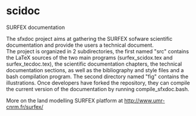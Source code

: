 # scidoc
SURFEX documentation

The sfxdoc project aims at gathering the SURFEX sofware scientific documentation and provide the users a technical document.\
The project is organized in 2 subdirectories, the first named "src" contains the LaTeX sources of the two main programs (surfex_scidox.tex and surfex_tecdoc.tex), the scientific documentation chapters, the technical documentation sections, as well as the bibliography and style files and a bash compilation program. The second directory named "fig" contains the illustrations. Once developers have forked the repository, they can compile the current version of the documentation by running compile_sfxdoc.bash.

More on the land modelling SURFEX platform at http://www.umr-cnrm.fr/surfex/
